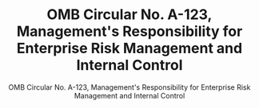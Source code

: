 ---
layout: resources-landing
title: "OMB Circular No. A-123, Management's Responsibility for Enterprise Risk Management and Internal Control"
subtitle: "OMB Circular No. A-123, Management's Responsibility for Enterprise Risk Management and Internal Control"
external_link: https://obamawhitehouse.archives.gov/sites/default/files/omb/memoranda/2016/m-16-17.pdf
filters: memorandum omb 2016
fiscal_year: 2016
---